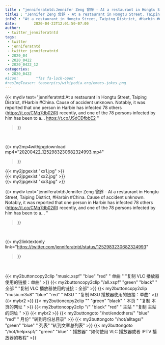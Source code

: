 ```yaml
---
title : "jenniferatntd:Jennifer Zeng 曾錚 - At a restaurant in Hongtu Street, Taiping District, #Harbin #China. Cause of accident unknown.   Notably, it was reported that one person in Harbin has infected 78 others (https://t.co/CMq7db02iR) recently, and one of the 78 persons infected by him has been to a... "
title2 : "Jennifer Zeng 曾錚 - At a restaurant in Hongtu Street, Taiping District, #Harbin #China. Cause of accident unknown.   Notably, it was reported that one person in Harbin has infected 78 others (https://t.co/CMq7db02iR) recently, and one of the 78 persons infected by him has been to a... "
info2 : "At a restaurant in Hongtu Street, Taiping District, #Harbin #China. Cause of accident unknown.   Notably, it was reported that one person in Harbin has infected 78 others (https://t.co/CMq7db02iR) recently, and one of the 78 persons infected by him has been to a... https://t.co/JSdCDfbbE2 "
date:        2020-04-22T12:01:50-07:00
author:
 - twitter_jenniferatntd
tags:
 - twitter
 - jenniferatntd
 - twitter_jenniferatntd
 - 2020_04
 - 2020_0422
 - 2020_0422_12
categories:
 - 2020_0422
#icon:        "fas fa-lock-open"
#resImgTeaser: teaserpics/wikipedia.org/emacs-jokes.png
---
```


{{< mydiv text="jenniferatntd:At a restaurant in Hongtu Street, Taiping District, #Harbin #China. Cause of accident unknown.   Notably, it was reported that one person in Harbin has infected 78 others (https://t.co/CMq7db02iR) recently, and one of the 78 persons infected by him has been to a... https://t.co/JSdCDfbbE2 "
>}}
<br>


{{< my2mp4withjpgdownload mp4="20200422_1252983230682324993.mp4"
>}}

{{< my2jpgexist "xx1.jpg" >}}<br>
{{< my2jpgexist "xx2.jpg" >}}<br>
{{< my2jpgexist "xx3.jpg" >}}<br>



{{< mydiv text="jenniferatntd:Jennifer Zeng 曾錚 - At a restaurant in Hongtu Street, Taiping District, #Harbin #China. Cause of accident unknown.   Notably, it was reported that one person in Harbin has infected 78 others (https://t.co/CMq7db02iR) recently, and one of the 78 persons infected by him has been to a... "
>}}
<br>

{{< my2linktextonly link="https://twitter.com/jenniferatntd/status/1252983230682324993"
>}}


<br>

{{< my2buttoncopy2clip "music.xspf"        "blue"   "red"    " 单曲 "  "复制 VLC 播放器使用的链接：单曲" >}} {{< my2buttoncopy2clip "/all.xspf"         "green"  "black"  " 全部 "  "复制 VLC 播放器使用的链接：全部" >}} {{< my2buttoncopy2clip "music.m3u8"        "blue"   "red"    " M3U  "    "复制 M3U 播放器使用的链接：单曲" >}} {{< mybr2 >}} {{< my2buttoncopy2clip ""                  "green"  "black"  " 本页 "    "复制 本页的网址 " >}} {{< my2buttoncopy2clip "/"                 "black"  "red"    " 主站 "    "复制 主站的网址 " >}} {{< mybr2 >}} {{< my2buttongoto      "/hot/endothers/"   "blue"   "red"    " 月份"   "转到月份总目录" >}} {{< my2buttongoto      "/hot/alltags/"     "green"  "blue"   " 列表"   "转到文章总列表" >}} {{< my2buttongoto      "/hot/helpxspf/"    "green"  "blue"   " 播放器" "如何使用 VLC 播放器或者 IPTV 播放器的教程" >}} 
